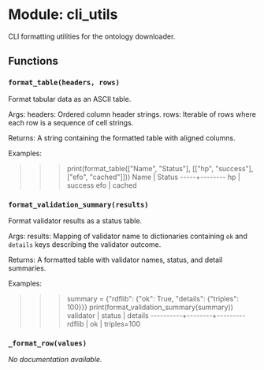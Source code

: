 # Module: cli_utils

CLI formatting utilities for the ontology downloader.

## Functions

### `format_table(headers, rows)`

Format tabular data as an ASCII table.

Args:
headers: Ordered column header strings.
rows: Iterable of rows where each row is a sequence of cell strings.

Returns:
A string containing the formatted table with aligned columns.

Examples:
>>> print(format_table(["Name", "Status"], [["hp", "success"], ["efo", "cached"]]))
Name | Status
-----+--------
hp   | success
efo  | cached

### `format_validation_summary(results)`

Format validator results as a status table.

Args:
results: Mapping of validator name to dictionaries containing ``ok`` and
``details`` keys describing the validator outcome.

Returns:
A formatted table with validator names, status, and detail summaries.

Examples:
>>> summary = {"rdflib": {"ok": True, "details": {"triples": 100}}}
>>> print(format_validation_summary(summary))
validator | status | details
----------+--------+---------
rdflib    | ok     | triples=100

### `_format_row(values)`

*No documentation available.*
